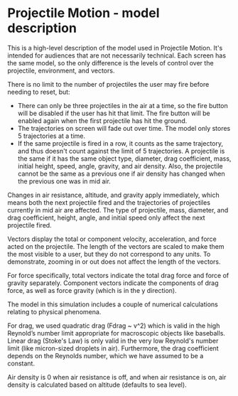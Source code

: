 # Projectile Motion - model description

This is a high-level description of the model used in Projectile Motion. It's intended for audiences that are not
necessarily technical. Each screen has the same model, so the only difference is the levels of control over the
projectile, environment, and vectors.

There is no limit to the number of projectiles the user may fire before needing to reset, but:

* There can only be three projectiles in the air at a time, so the fire button will be disabled if the user has hit that
  limit. The fire button will be enabled again when the first projectile has hit the ground.
* The trajectories on screen will fade out over time. The model only stores 5 trajectories at a time.
* If the same projectile is fired in a row, it counts as the same trajectory, and thus doesn't count against the limit
  of 5 trajectories. A projectile is the same if it has the same object type, diameter, drag coefficient, mass, initial
  height, speed, angle, gravity, and air density. Also, the projectile cannot be the same as a previous one if air
  density has changed when the previous one was in mid air.

Changes in air resistance, altitude, and gravity apply immediately, which means both the next projectile fired and the
trajectories of projectiles currently in mid air are affected. The type of projectile, mass, diameter, and drag
coefficient, height, angle, and initial speed only affect the next projectile fired.

Vectors display the total or component velocity, acceleration, and force acted on the projectile. The length of the
vectors are scaled to make them the most visible to a user, but they do not correspond to any units. To demonstrate,
zooming in or out does not affect the length of the vectors.

For force specifically, total vectors indicate the total drag force and force of gravity separately. Component vectors
indicate the components of drag force, as well as force gravity (which is in the y direction).

The model in this simulation includes a couple of numerical calculations relating to physical phenomena.

For drag, we used quadratic drag (Fdrag ~ v^2) which is valid in the high Reynold’s number limit appropriate for
macroscopic objects like baseballs. Linear drag (Stoke's Law) is only valid in the very low Reynold's number limit
(like micron-sized droplets in air). Furthermore, the drag coefficient depends on the Reynolds number, which we have
assumed to be a constant.

Air density is 0 when air resistance is off, and when air resistance is on, air density is calculated based on altitude
(defaults to sea level).

